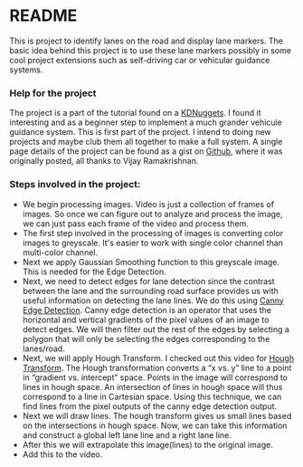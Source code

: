 # README #

This is project to identify lanes on the road and display lane markers. The basic idea behind this project is to use these lane markers possibly in some cool project extensions such as self-driving car or vehicular guidance systems.

### Help for the project ###
The project is a part of the tutorial found on a [KDNuggets](http://www.kdnuggets.com/2017/07/road-lane-line-detection-using-computer-vision-models.html). I found it interesting and as a beginner step to implement a much grander vehicule guidance system. This is first part of the project. I intend to doing new projects and maybe club them all together to make a full system.
A single page details of the project can be found as a gist on [Github](https://github.com/vijay120/KDNuggets/blob/master/2016-12-04-detecting-car-lane-lines-using-computer-vision.md), where it was originally posted, all thanks to Vijay Ramakrishnan.

### Steps involved in the project: ###
* We begin processing images. Video is just a collection of frames of images. So once we can figure out to analyze and process the image, we can just pass each frame of the video and process them.
* The first step involved in the processing of images is converting color images to greyscale. It's easier to work with single color channel than multi-color channel.
* Next we apply Gaussian Smoothing function to this greyscale image. This is needed for the Edge Detection.
* Next, we need to detect edges for lane detection since the contrast between the lane and the surrounding road surface provides us with useful information on detecting the lane lines. 
    We do this using [Canny Edge Detection](http://docs.opencv.org/trunk/da/d22/tutorial_py_canny.html). Canny edge detection is an operator that uses the horizontal and vertical gradients of the pixel values of an image to detect edges.
We will then filter out the rest of the edges by selecting a polygon that will only be selecting the edges corresponding to the lanes/road.
* Next, we will apply Hough Transform. I checked out this video for [Hough Transform](https://www.youtube.com/watch?v=4zHbI-fFIlI). 
    The Hough transformation converts a “x vs. y” line to a point in “gradient vs. intercept” space. Points in the image will correspond to lines in hough space. An intersection of lines in hough space will thus correspond to a line in Cartesian space. Using this technique, we can find lines from the pixel outputs of the canny edge detection output.
* Next we will draw lines. The hough transform gives us small lines based on the intersections in hough space. Now, we can take this information and construct a global left lane line and a right lane line.
* After this we will extrapolate this image(lines) to the original image.
* Add this to the video.